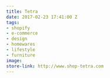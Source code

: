 ```yaml
---
title: Tetra
date: 2017-02-23 17:41:00 Z
tags:
- shopify
- e-commerce
- design
- homewares
- lifestyle
- furniture
image: 
store-link: http://www.shop-tetra.com
---
```


